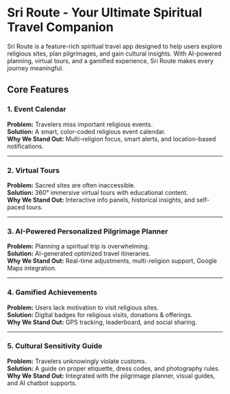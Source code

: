 # Sri Route - Your Ultimate Spiritual Travel Companion 
Sri Route is a feature-rich spiritual travel app designed to help users explore religious sites, plan pilgrimages, and gain cultural insights. With AI-powered planning, virtual tours, and a gamified experience, Sri Route makes every journey meaningful.

##  Core Features  

###  1. Event Calendar  
 **Problem:** Travelers miss important religious events.  
 **Solution:** A smart, color-coded religious event calendar.  
 **Why We Stand Out:** Multi-religion focus, smart alerts, and location-based notifications.  

---

###  2. Virtual Tours  
 **Problem:** Sacred sites are often inaccessible.  
 **Solution:** 360° immersive virtual tours with educational content.  
 **Why We Stand Out:** Interactive info panels, historical insights, and self-paced tours.  

---

###  3. AI-Powered Personalized Pilgrimage Planner  
 **Problem:** Planning a spiritual trip is overwhelming.  
 **Solution:** AI-generated optimized travel itineraries.  
 **Why We Stand Out:** Real-time adjustments, multi-religion support, Google Maps integration.  

---

###  4. Gamified Achievements  
 **Problem:** Users lack motivation to visit religious sites.  
 **Solution:** Digital badges for religious visits, donations & offerings.  
 **Why We Stand Out:** GPS tracking, leaderboard, and social sharing.  

---

###  5. Cultural Sensitivity Guide  
 **Problem:** Travelers unknowingly violate customs.  
 **Solution:** A guide on proper etiquette, dress codes, and photography rules.  
 **Why We Stand Out:** Integrated with the pilgrimage planner, visual guides, and AI chatbot supports.